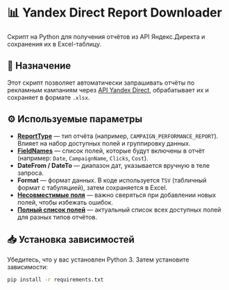 # 📊 Yandex Direct Report Downloader

Скрипт на Python для получения отчётов из API Яндекс.Директа и сохранения их в Excel-таблицу.

## 📌 Назначение

Этот скрипт позволяет автоматически запрашивать отчёты по рекламным кампаниям через [API Yandex Direct](https://yandex.ru/dev/direct/), обрабатывает их и сохраняет в формате `.xlsx`.

## ⚙️ Используемые параметры

- **[ReportType](https://yandex.ru/dev/direct/doc/ru/type)** — тип отчёта (например, `CAMPAIGN_PERFORMANCE_REPORT`). Влияет на набор доступных полей и группировку данных.
- **[FieldNames](https://yandex.ru/dev/direct/doc/ru/report-format)** — список полей, которые будут включены в отчёт (например: `Date`, `CampaignName`, `Clicks`, `Cost`).
- **DateFrom / DateTo** — диапазон дат, указывается вручную в теле запроса.
- **Format** — формат данных. В коде используется `TSV` (табличный формат с табуляцией), затем сохраняется в Excel.
- **[Несовместимые поля](https://yandex.ru/dev/direct/doc/ru/compatibility)** — важно сверяться при добавлении новых полей, чтобы избежать ошибок.
- **[Полный список полей](https://yandex.ru/dev/direct/doc/ru/fields-list)** — актуальный список всех доступных полей для разных типов отчётов.


## 📥 Установка зависимостей

Убедитесь, что у вас установлен Python 3. Затем установите зависимости:

```bash
pip install -r requirements.txt
